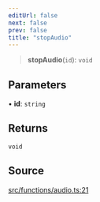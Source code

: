 ```yaml
---
editUrl: false
next: false
prev: false
title: "stopAudio"
---
```


> **stopAudio**(`id`): `void`

## Parameters

• **id**: `string`

## Returns

`void`

## Source

[src/functions/audio.ts:21](https://github.com/relishinc/dill-pixel/blob/10f512f7f577ca5e74162827f11215b28df5ca97/src/functions/audio.ts#L21)
